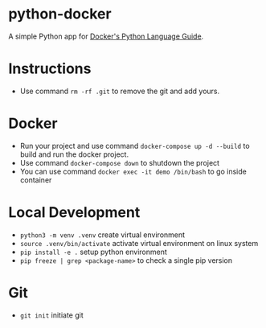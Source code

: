 # python-docker
A simple Python app for [Docker's Python Language Guide](https://docs.docker.com/language/python).

# Instructions
- Use command `rm -rf .git` to remove the git and add yours.

# Docker
- Run your project and use command `docker-compose up -d --build` to build and run the docker project.
- Use command `docker-compose down` to shutdown the project
- You can use command `docker exec -it demo /bin/bash` to go inside container

# Local Development
- `python3 -m venv .venv` create virtual environment
- `source .venv/bin/activate` activate virtual environment on linux system
- `pip install -e .` setup python environment
- `pip freeze | grep <package-name>` to check a single pip version

# Git
- `git init` initiate git